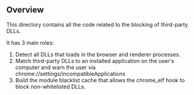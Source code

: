 ## Overview

This directory contains all the code related to the blocking of third-party
DLLs.

It has 3 main roles:
1. Detect all DLLs that loads in the browser and renderer processes.
2. Match third-party DLLs to an installed application on the user's computer and
   warn the user via chrome://settings/incompatibleApplications
2. Build the module blacklist cache that allows the chrome_elf hook to block
   non-whitelisted DLLs.

